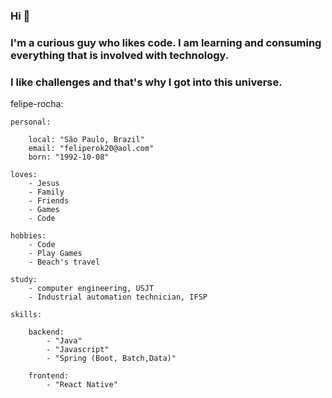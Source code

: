 ### Hi 👋
### I'm a curious guy who likes code. I am learning and consuming everything that is involved with technology.
### I like challenges and that's why I got into this universe.


felipe-rocha:
    
    personal:

        local: "São Paulo, Brazil"
        email: "feliperok20@aol.com"
        born: "1992-10-08"

    loves:
        - Jesus
        - Family
        - Friends
        - Games
        - Code

    hobbies:
        - Code
        - Play Games
        - Beach's travel

    study:
        - computer engineering, USJT
        - Industrial automation technician, IFSP

    skills:

        backend: 
            - "Java"
            - "Javascript"
            - "Spring (Boot, Batch,Data)"
        
        frontend:
            - "React Native"

        

